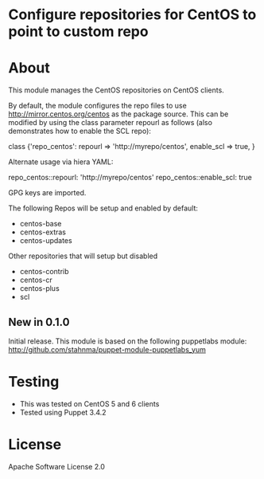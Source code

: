# Configure repositories for CentOS to point to custom repo

# About
This module manages the CentOS repositories on CentOS clients.

By default, the module configures the repo files to use
http://mirror.centos.org/centos as the package source. This
can be modified by using the class parameter repourl as follows
(also demonstrates how to enable the SCL repo):

class {'repo_centos':
  repourl       => 'http://myrepo/centos',
  enable_scl    => true,
}

Alternate usage via hiera YAML:

repo_centos::repourl: 'http://myrepo/centos'
repo_centos::enable_scl: true

GPG keys are imported.

The following Repos will be setup and enabled by default:

  * centos-base
  * centos-extras
  * centos-updates

Other repositories that will setup but disabled

  * centos-contrib
  * centos-cr
  * centos-plus
  * scl

## New in 0.1.0

Initial release. This module is based on the following puppetlabs module:
http://github.com/stahnma/puppet-module-puppetlabs_yum

# Testing

  * This was tested on CentOS 5 and 6 clients
  * Tested using Puppet 3.4.2

# License
Apache Software License 2.0

